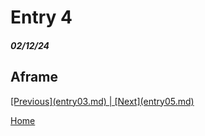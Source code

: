 # Entry 4
##### 02/12/24
## Aframe


<a href="">
[Previous](entry03.md) | [Next](entry05.md)

[Home](../README.md)
